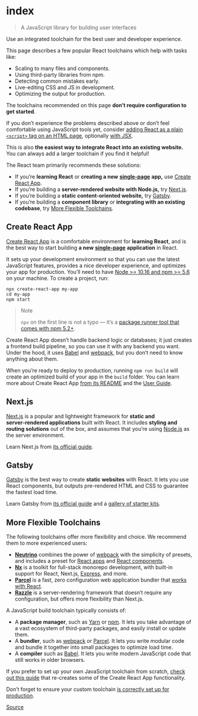 # index

> A JavaScript library for building user interfaces

Use an integrated toolchain for the best user and developer experience.

This page describes a few popular React toolchains which help with tasks like:

* Scaling to many files and components.
* Using third-party libraries from npm.
* Detecting common mistakes early.
* Live-editing CSS and JS in development.
* Optimizing the output for production.

The toolchains recommended on this page **don’t require configuration to get started**.

If you don’t experience the problems described above or don’t feel comfortable using JavaScript tools yet, consider [adding React as a plain `<script>` tag on an HTML page](chrome-extension://cjedbglnccaioiolemnfhjncicchinao/docs/add-react-to-a-website.html), optionally [with JSX](chrome-extension://cjedbglnccaioiolemnfhjncicchinao/docs/add-react-to-a-website.html#optional-try-react-with-jsx).

This is also **the easiest way to integrate React into an existing website.** You can always add a larger toolchain if you find it helpful!

The React team primarily recommends these solutions:

* If you’re **learning React** or **creating a new** [**single-page**](chrome-extension://cjedbglnccaioiolemnfhjncicchinao/docs/glossary.html#single-page-application) **app,** use [Create React App]().
* If you’re building a **server-rendered website with Node.js,** try [Next.js]().
* If you’re building a **static content-oriented website,** try [Gatsby]().
* If you’re building a **component library** or **integrating with an existing codebase**, try [More Flexible Toolchains]().

## Create React App

[Create React App](https://github.com/facebookincubator/create-react-app) is a comfortable environment for **learning React**, and is the best way to start building **a new** [**single-page**](chrome-extension://cjedbglnccaioiolemnfhjncicchinao/docs/glossary.html#single-page-application) **application** in React.

It sets up your development environment so that you can use the latest JavaScript features, provides a nice developer experience, and optimizes your app for production. You’ll need to have [Node &gt;= 10.16 and npm &gt;= 5.6](https://nodejs.org/en/) on your machine. To create a project, run:

```text
npx create-react-app my-app
cd my-app
npm start
```

> Note
>
> `npx` on the first line is not a typo — it’s a [package runner tool that comes with npm 5.2+](https://medium.com/@maybekatz/introducing-npx-an-npm-package-runner-55f7d4bd282b).

Create React App doesn’t handle backend logic or databases; it just creates a frontend build pipeline, so you can use it with any backend you want. Under the hood, it uses [Babel](https://babeljs.io/) and [webpack](https://webpack.js.org/), but you don’t need to know anything about them.

When you’re ready to deploy to production, running `npm run build` will create an optimized build of your app in the `build` folder. You can learn more about Create React App [from its README](https://github.com/facebookincubator/create-react-app#create-react-app--) and the [User Guide](https://facebook.github.io/create-react-app/).

## Next.js

[Next.js](https://nextjs.org/) is a popular and lightweight framework for **static and server‑rendered applications** built with React. It includes **styling and routing solutions** out of the box, and assumes that you’re using [Node.js](https://nodejs.org/) as the server environment.

Learn Next.js from [its official guide](https://nextjs.org/learn/).

## Gatsby

[Gatsby](https://www.gatsbyjs.org/) is the best way to create **static websites** with React. It lets you use React components, but outputs pre-rendered HTML and CSS to guarantee the fastest load time.

Learn Gatsby from [its official guide](https://www.gatsbyjs.org/docs/) and a [gallery of starter kits](https://www.gatsbyjs.org/docs/gatsby-starters/).

## More Flexible Toolchains

The following toolchains offer more flexibility and choice. We recommend them to more experienced users:

* [**Neutrino**](https://neutrinojs.org/) combines the power of [webpack](https://webpack.js.org/) with the simplicity of presets, and includes a preset for [React apps](https://neutrinojs.org/packages/react/) and [React components](https://neutrinojs.org/packages/react-components/).
* [**Nx**](https://nx.dev/react) is a toolkit for full-stack monorepo development, with built-in support for React, Next.js, [Express](https://expressjs.com/), and more.
* [**Parcel**](https://parceljs.org/) is a fast, zero configuration web application bundler that [works with React](https://parceljs.org/recipes.html#react).
* [**Razzle**](https://github.com/jaredpalmer/razzle) is a server-rendering framework that doesn’t require any configuration, but offers more flexibility than Next.js.

A JavaScript build toolchain typically consists of:

* A **package manager**, such as [Yarn](https://yarnpkg.com/) or [npm](https://www.npmjs.com/). It lets you take advantage of a vast ecosystem of third-party packages, and easily install or update them.
* A **bundler**, such as [webpack](https://webpack.js.org/) or [Parcel](https://parceljs.org/). It lets you write modular code and bundle it together into small packages to optimize load time.
* A **compiler** such as [Babel](https://babeljs.io/). It lets you write modern JavaScript code that still works in older browsers.

If you prefer to set up your own JavaScript toolchain from scratch, [check out this guide](https://blog.usejournal.com/creating-a-react-app-from-scratch-f3c693b84658) that re-creates some of the Create React App functionality.

Don’t forget to ensure your custom toolchain [is correctly set up for production](chrome-extension://cjedbglnccaioiolemnfhjncicchinao/docs/optimizing-performance.html#use-the-production-build).

[Source](https://reactjs.org/docs/create-a-new-react-app.html)

